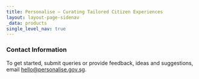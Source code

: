 ```yaml
---
title: Personalise – Curating Tailored Citizen Experiences
layout: layout-page-sidenav
_data: products
single_level_nav: true
---
```


### Contact Information

To get started, submit queries or provide feedback, ideas and suggestions, email <hello@personalise.gov.sg>.
